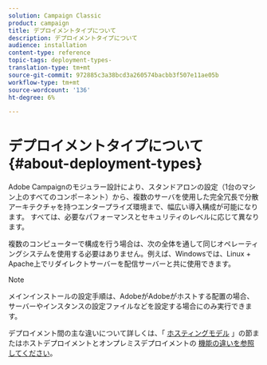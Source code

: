 ```yaml
---
solution: Campaign Classic
product: campaign
title: デプロイメントタイプについて
description: デプロイメントタイプについて
audience: installation
content-type: reference
topic-tags: deployment-types-
translation-type: tm+mt
source-git-commit: 972885c3a38bcd3a260574bacbb3f507e11ae05b
workflow-type: tm+mt
source-wordcount: '136'
ht-degree: 6%

---
```



# デプロイメントタイプについて{#about-deployment-types}

Adobe Campaignのモジュラー設計により、スタンドアロンの設定（1台のマシン上のすべてのコンポーネント）から、複数のサーバを使用した完全冗長で分散アーキテクチャを持つエンタープライズ環境まで、幅広い導入構成が可能になります。 すべては、必要なパフォーマンスとセキュリティのレベルに応じて異なります。

複数のコンピューターで構成を行う場合は、次の全体を通して同じオペレーティングシステムを使用する必要はありません。例えば、Windowsでは、Linux + Apache上でリダイレクトサーバーを配信サーバーと共に使用できます。

>[!NOTE]
>
>メインインストールの設定手順は、AdobeがAdobeがホストする配置の場合、サーバーやインスタンスの設定ファイルなどを設定する場合にのみ実行できます。
>
>デプロイメント間の主な違いについて詳しくは、「 [ホスティングモデル](../../installation/using/hosting-models.md) 」の節またはホストデプロイメントとオンプレミスデプロイメントの [機能の違いを参照してください](../../installation/using/capability-matrix.md)。

